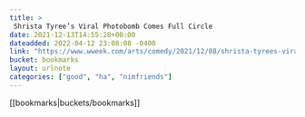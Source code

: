 ```yaml
---
title: > 
 Shrista Tyree’s Viral Photobomb Comes Full Circle
date: 2021-12-13T14:55:28+00:00
dateadded: 2022-04-12 23:08:08 -0400
link: "https://www.wweek.com/arts/comedy/2021/12/08/shrista-tyrees-viral-photobomb-comes-full-circle/"
bucket: bookmarks
layout: urlnote
categories: ["good", "ha", "nimfriends"]
--- 
```

 <!-- end excerpt --> 
 [[bookmarks|buckets/bookmarks]]
